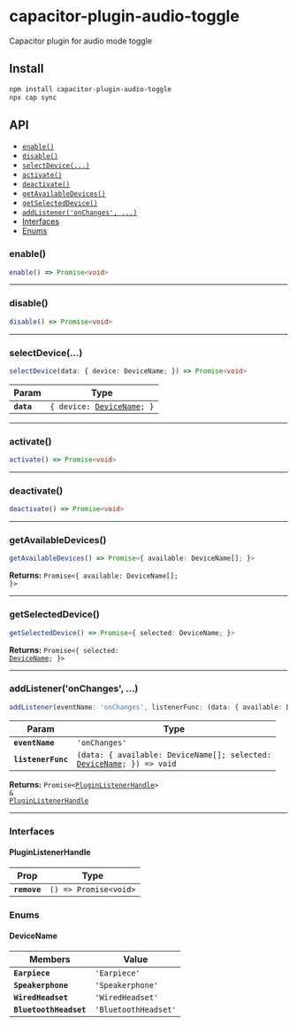 # capacitor-plugin-audio-toggle

Capacitor plugin for audio mode toggle

## Install

```bash
npm install capacitor-plugin-audio-toggle
npx cap sync
```

## API

<docgen-index>

* [`enable()`](#enable)
* [`disable()`](#disable)
* [`selectDevice(...)`](#selectdevice)
* [`activate()`](#activate)
* [`deactivate()`](#deactivate)
* [`getAvailableDevices()`](#getavailabledevices)
* [`getSelectedDevice()`](#getselecteddevice)
* [`addListener('onChanges', ...)`](#addlisteneronchanges)
* [Interfaces](#interfaces)
* [Enums](#enums)

</docgen-index>

<docgen-api>
<!--Update the source file JSDoc comments and rerun docgen to update the docs below-->

### enable()

```typescript
enable() => Promise<void>
```

--------------------


### disable()

```typescript
disable() => Promise<void>
```

--------------------


### selectDevice(...)

```typescript
selectDevice(data: { device: DeviceName; }) => Promise<void>
```

| Param      | Type                                                           |
| ---------- | -------------------------------------------------------------- |
| **`data`** | <code>{ device: <a href="#devicename">DeviceName</a>; }</code> |

--------------------


### activate()

```typescript
activate() => Promise<void>
```

--------------------


### deactivate()

```typescript
deactivate() => Promise<void>
```

--------------------


### getAvailableDevices()

```typescript
getAvailableDevices() => Promise<{ available: DeviceName[]; }>
```

**Returns:** <code>Promise&lt;{ available: DeviceName[]; }&gt;</code>

--------------------


### getSelectedDevice()

```typescript
getSelectedDevice() => Promise<{ selected: DeviceName; }>
```

**Returns:** <code>Promise&lt;{ selected: <a href="#devicename">DeviceName</a>; }&gt;</code>

--------------------


### addListener('onChanges', ...)

```typescript
addListener(eventName: 'onChanges', listenerFunc: (data: { available: DeviceName[]; selected: DeviceName; }) => void) => Promise<PluginListenerHandle> & PluginListenerHandle
```

| Param              | Type                                                                                                         |
| ------------------ | ------------------------------------------------------------------------------------------------------------ |
| **`eventName`**    | <code>'onChanges'</code>                                                                                     |
| **`listenerFunc`** | <code>(data: { available: DeviceName[]; selected: <a href="#devicename">DeviceName</a>; }) =&gt; void</code> |

**Returns:** <code>Promise&lt;<a href="#pluginlistenerhandle">PluginListenerHandle</a>&gt; & <a href="#pluginlistenerhandle">PluginListenerHandle</a></code>

--------------------


### Interfaces


#### PluginListenerHandle

| Prop         | Type                                      |
| ------------ | ----------------------------------------- |
| **`remove`** | <code>() =&gt; Promise&lt;void&gt;</code> |


### Enums


#### DeviceName

| Members                | Value                           |
| ---------------------- | ------------------------------- |
| **`Earpiece`**         | <code>'Earpiece'</code>         |
| **`Speakerphone`**     | <code>'Speakerphone'</code>     |
| **`WiredHeadset`**     | <code>'WiredHeadset'</code>     |
| **`BluetoothHeadset`** | <code>'BluetoothHeadset'</code> |

</docgen-api>
